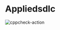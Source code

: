 # Appliedsdlc
![cppcheck-action](https://github.com/Harini09J/Appliedsdlc/workflows/cppcheck-action/badge.svg?branch=main)
